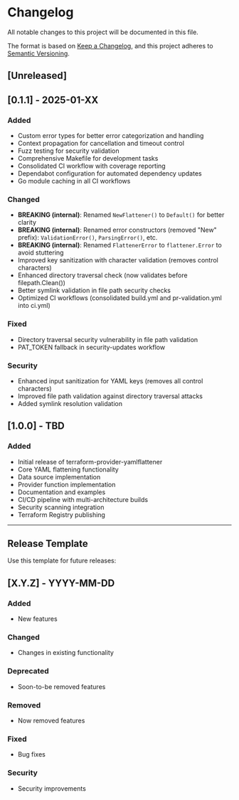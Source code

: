 # Changelog

All notable changes to this project will be documented in this file.

The format is based on [Keep a Changelog](https://keepachangelog.com/en/1.0.0/),
and this project adheres to [Semantic Versioning](https://semver.org/spec/v2.0.0.html).

## [Unreleased]

## [0.1.1] - 2025-01-XX

### Added
- Custom error types for better error categorization and handling
- Context propagation for cancellation and timeout control
- Fuzz testing for security validation
- Comprehensive Makefile for development tasks
- Consolidated CI workflow with coverage reporting
- Dependabot configuration for automated dependency updates
- Go module caching in all CI workflows

### Changed
- **BREAKING (internal)**: Renamed `NewFlattener()` to `Default()` for better clarity
- **BREAKING (internal)**: Renamed error constructors (removed "New" prefix): `ValidationError()`, `ParsingError()`, etc.
- **BREAKING (internal)**: Renamed `FlattenerError` to `flattener.Error` to avoid stuttering
- Improved key sanitization with character validation (removes control characters)
- Enhanced directory traversal check (now validates before filepath.Clean())
- Better symlink validation in file path security checks
- Optimized CI workflows (consolidated build.yml and pr-validation.yml into ci.yml)

### Fixed
- Directory traversal security vulnerability in file path validation
- PAT_TOKEN fallback in security-updates workflow

### Security
- Enhanced input sanitization for YAML keys (removes all control characters)
- Improved file path validation against directory traversal attacks
- Added symlink resolution validation

## [1.0.0] - TBD

### Added
- Initial release of terraform-provider-yamlflattener
- Core YAML flattening functionality
- Data source implementation
- Provider function implementation
- Documentation and examples
- CI/CD pipeline with multi-architecture builds
- Security scanning integration
- Terraform Registry publishing

---

## Release Template

Use this template for future releases:

## [X.Y.Z] - YYYY-MM-DD

### Added
- New features

### Changed
- Changes in existing functionality

### Deprecated
- Soon-to-be removed features

### Removed
- Now removed features

### Fixed
- Bug fixes

### Security
- Security improvements
